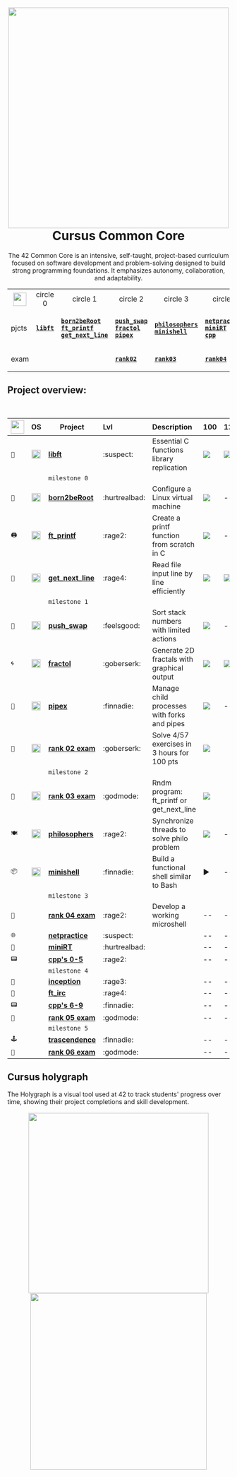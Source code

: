 <div align="center">
  
# <a href="https://github.com/LLuisPP/42Cursus/tree/main/"><img width="500" align="center" src="https://github.com/user-attachments/assets/98c7b6ef-d3a8-425e-83c7-f118db56754e"></a> Cursus Common Core

The 42 Common Core is an intensive, self-taught, project-based curriculum focused on software development and problem-solving designed to build strong programming foundations. It emphasizes autonomy, collaboration, and adaptability.<br>

</div>

<div align="center">

<table>
  <tr>
    <th align="center"><a href="https://github.com/LLuisPP/42Cursus/tree/main/"> <img width="30" align="center" src="https://github.com/user-attachments/assets/ac216672-a141-48be-bc53-ae13dd35c799"></a></th>
    <td align="center"> circle 0 </td>
    <td align="center"> circle 1 </td>
    <td align="center"> circle 2 </td>
    <td align="center"> circle 3 </td>
    <td align="center"> circle 4 </td>
    <td align="center"> circle 5 </td>
    <td align="center"> circle 6 </td>
  </tr>
  <tr>
    <td>pjcts
    </td>
    <td>

[**`libft`**](https://github.com/LLuisPP/42Cursus/tree/main/libft)
    </td>
    <td>

  [**`born2beRoot`**](https://github.com/LLuisPP/42Cursus/tree/main/Born2beRoot)<br>
  [**`ft_printf`**](https://github.com/LLuisPP/42Cursus/tree/main/ft_printf)<br>
  [**`get_next_line`**](https://github.com/LLuisPP/42Cursus/tree/main/get_next_line)
    </td>
    <td>

[**`push_swap`**](https://github.com/LLuisPP/42Cursus/tree/main/push_swap)<br>
[**`fractol`**](https://github.com/LLuisPP/42Cursus/tree/main/fractol)<br>
[**`pipex`**](https://github.com/LLuisPP/42Cursus/tree/main/pipex)
    </td>
    <td>

[**`philosophers`**](https://github.com/LLuisPP/42Cursus/tree/main/philosophers)<br>
[**`minishell`**](https://github.com/LLuisPP/42Cursus/tree/main/minishell)
    </td>
    <td>

[**`netpractice`**]()<br>
[**`miniRT`**]()<br>
[**`cpp`**]()
    </td>
    <td>

[**`ft_irc`**]()<br>
[**`inception`**]()<br>
[**`cpp`**]()
    </td>
    <td>

[**`trascendence`**]()<br>
    </td>
  </tr>
  <tr>
    <td>exam</td>
    <td></td>
    <td></td>
    <td>
      
[**`rank02`**](https://github.com/LLuisPP/42-Exams/tree/main/rank02)</td>
<td>
      
[**`rank03`**](https://github.com/LLuisPP/42-Exams-rank03)</td>
<td>
      
[**`rank04`**](https://github.com/LLuisPP/42-exams-rank04)</td>
<td>
      
[**`rank05`**]()</td>
<td>
  
[**`rank06`**]()</td>
  </tr>
</table>

</div>

<h2>Project overview:</h2>
<br>

<div align="center">

|<a href="https://github.com/LLuisPP/42Cursus/tree/main/"> <img width="30" align="center" src="https://github.com/user-attachments/assets/ac216672-a141-48be-bc53-ae13dd35c799"></a>|OS|Project|Lvl|Description|100|125|Date|
|---|--|---|:---|:---|:---|:---|---|
|`📖`|<div align="center"><img width="20" src="https://github.com/user-attachments/assets/e728727c-b38b-48b8-92ad-b7006445f64d" target="_blank"></div>|[**libft**](https://github.com/LLuisPP/42Cursus/tree/main/libft)|:suspect:| Essential C functions library replication |<img src="https://img.shields.io/badge/100-darkgreen">|<img src="https://img.shields.io/badge/125-darkgreen">|`Sep'23`|
|||`milestone 0`||||||
|`🐧`|<div align="center"><img width="20" src="https://github.com/user-attachments/assets/e728727c-b38b-48b8-92ad-b7006445f64d" target="_blank"></div>|[**born2beRoot**](https://github.com/LLuisPP/42Cursus/tree/main/Born2beRoot)|:hurtrealbad:| Configure a Linux virtual machine |<img src="https://img.shields.io/badge/100-darkgreen">|--|`Oct'23`|
|`🖨`|<div align="center"><img width="20" src="https://github.com/user-attachments/assets/e728727c-b38b-48b8-92ad-b7006445f64d" target="_blank"></div>|[**ft_printf**](https://github.com/LLuisPP/42Cursus/tree/main/ft_printf)|:rage2:| Create a printf function from scratch in C |<img src="https://img.shields.io/badge/100-darkgreen">|--|`Nov'23`|
|`📝`|<div align="center"><img width="20" src="https://github.com/user-attachments/assets/e728727c-b38b-48b8-92ad-b7006445f64d" target="_blank"></div>|[**get_next_line**](https://github.com/LLuisPP/42Cursus/tree/main/get_next_line)|:rage4:| Read file input line by line efficiently |<img src="https://img.shields.io/badge/100-darkgreen">|<img src="https://img.shields.io/badge/125-darkgreen">|`Dic'23`|
|||`milestone 1`||||||
|`🔢`|<div align="center"><img width="20" src="https://github.com/user-attachments/assets/e728727c-b38b-48b8-92ad-b7006445f64d" target="_blank"></div>|[**push_swap**](https://github.com/LLuisPP/42Cursus/tree/main/push_swap)|:feelsgood:| Sort stack numbers with limited actions |<img src="https://img.shields.io/badge/86-darkgreen">|--|`Feb'24`|
|`🌀`|<div align="center"><img width="20" src="https://github.com/user-attachments/assets/e728727c-b38b-48b8-92ad-b7006445f64d" target="_blank"></div>|[**fractol**](https://github.com/LLuisPP/42Cursus/tree/main/fractol)|:goberserk:| Generate 2D fractals with graphical output |<img src="https://img.shields.io/badge/100-darkgreen">|<img src="https://img.shields.io/badge/110-darkgreen">|`Feb'24`|
|`🧪`|<div align="center"><img width="20" src="https://github.com/user-attachments/assets/e728727c-b38b-48b8-92ad-b7006445f64d"></div>|[**pipex**](https://github.com/LLuisPP/42Cursus/tree/main/pipex)|:finnadie:| Manage child processes with forks and pipes |<img src="https://img.shields.io/badge/100-darkgreen">|--|`May'24`|
|`🔖`|<div align="center"><img width="20" src="https://github.com/user-attachments/assets/a8c3a3ed-deb0-48a8-a12e-7ecdb5b7d164"></div>|[**rank 02 exam**](https://github.com/LLuisPP/42-Exams/tree/main/rank02)|:goberserk:| Solve 4/57 exercises in 3 hours for 100 pts |<img src="https://img.shields.io/badge/100-darkgreen">||`Jul'24`|
|||`milestone 2`||||||
|`🔖`|<div align="center"><img width="20" src="https://github.com/user-attachments/assets/a8c3a3ed-deb0-48a8-a12e-7ecdb5b7d164" target="_blank"></div>|[**rank 03 exam**](https://github.com/LLuisPP/42-Exams-rank03)| :godmode:| Rndm program: ft_printf or get_next_line |<img src="https://img.shields.io/badge/100-darkgreen">||`Aug'24`|
|`🍽`|<div align="center"><img width="20" src="https://github.com/user-attachments/assets/a8c3a3ed-deb0-48a8-a12e-7ecdb5b7d164" target="_blank"></div>|[**philosophers**](https://github.com/LLuisPP/42Cursus/tree/main/philosophers)|:rage2:| Synchronize threads to solve philo problem |<img src="https://img.shields.io/badge/100-darkgreen">|--|`Aug'24`|
|`📦`|<div align="center"><a href="#"><img width="20" src="https://github.com/user-attachments/assets/a8c3a3ed-deb0-48a8-a12e-7ecdb5b7d164"></a></div>|[**minishell**](https://github.com/LLuisPP/42Cursus/tree/main/minishell)|:finnadie:| Build a functional shell similar to Bash |▶️|--|--|
|||`milestone 3`||||||
|`🔖`||[**rank 04 exam**](https://github.com/LLuisPP/42-Exams-rank04)|:rage2:| Develop a working microshell |--|--|`'24`|
|`🌐`||[**netpractice**]()|:suspect:|  |--|--|`'24`|
|`🌅`||[**miniRT**]()|:hurtrealbad:|  |--|--|`'24`|
|`📟`||[**cpp's 0-5**]()|:rage2:|  |--|--|`'24`|
|||`milestone 4`||||||
|`👥`||[**inception**]()|:rage3:|  |--|--|`'24`|
|`💬`||[**ft_irc**]()|:rage4:|  |--|--|`'24`|
|`📟`||[**cpp's 6-9**]()|:finnadie:|  |--|--|`'24`|
|`🔖`||[**rank 05 exam**]()|:godmode:|  |--|--|`'24`|
|||`milestone 5`||||||
|`🕹️`||[**trascendence**]()|:finnadie:|  |--|--|`'24`|
|`🔖`||[**rank 06 exam**]()|:godmode:|  |--|--|`'24`|

</div>


<h2>Cursus holygraph</h2>

<div align="left">
The Holygraph is a visual tool used at 42 to track students' progress over time, showing their project completions and skill development.
</div>
<br>
<div align="center">
<a href="https://github.com/LLuisPP/42Cursus/tree/main/"><img width="408" align="center" src="https://github.com/user-attachments/assets/b4e0e4f1-8eb9-4e21-9e1c-a7cc36ae18dc"></a> <a href="https://github.com/LLuisPP/42Cursus/tree/main/"><img width="400" align="center" src="https://github.com/user-attachments/assets/34bf2383-b6b2-488d-b6b9-582c8c7c06ad"></a>
</div>
